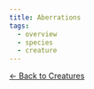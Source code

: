 ```yaml
---
title: Aberrations
tags:
  - overview
  - species
  - creature
---
```

[<- Back to Creatures](../../index.md)